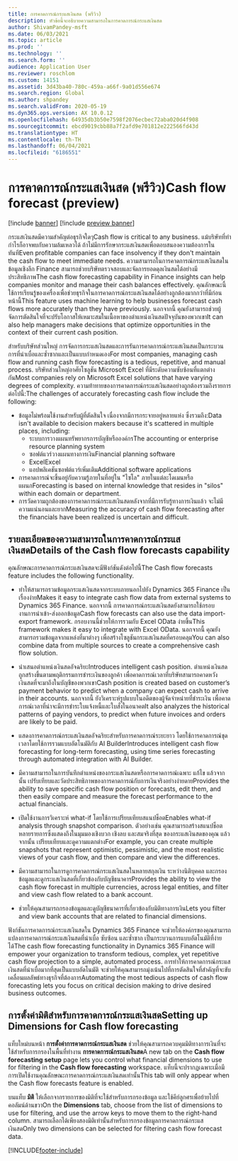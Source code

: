 ```yaml
---
title: การคาดการณ์กระแสเงินสด (พรีวิว)
description: หัวข้อนี้จะอธิบายความสามารถในการคาดการณ์กระแสเงินสด
author: ShivamPandey-msft
ms.date: 06/03/2021
ms.topic: article
ms.prod: ''
ms.technology: ''
ms.search.form: ''
audience: Application User
ms.reviewer: roschlom
ms.custom: 14151
ms.assetid: 3d43ba40-780c-459a-a66f-9a01d556e674
ms.search.region: Global
ms.author: shpandey
ms.search.validFrom: 2020-05-19
ms.dyn365.ops.version: AX 10.0.12
ms.openlocfilehash: 64935db3b50e7598f2076ecbec72aba020d4f908
ms.sourcegitcommit: ebcd9019cbb88a7f2afd9e701812e222566fd43d
ms.translationtype: HT
ms.contentlocale: th-TH
ms.lasthandoff: 06/04/2021
ms.locfileid: "6186551"
---
```

# <a name="cash-flow-forecast-preview"></a><span data-ttu-id="280bc-103">การคาดการณ์กระแสเงินสด (พรีวิว)</span><span class="sxs-lookup"><span data-stu-id="280bc-103">Cash flow forecast (preview)</span></span>

[!include [banner](../includes/banner.md)]
[!include [preview banner](../includes/preview-banner.md)]

<span data-ttu-id="280bc-104">กระแสเงินสดมีความสำคัญต่อธุรกิจใดๆ</span><span class="sxs-lookup"><span data-stu-id="280bc-104">Cash flow is critical to any business.</span></span> <span data-ttu-id="280bc-105">แม้บริษัทที่ทำกำไรก็อาจพบกับความล้มเหลวได้ ถ้าไม่มีการรักษากระแสเงินสดเพื่อตอบสนองความต้องการในทันที</span><span class="sxs-lookup"><span data-stu-id="280bc-105">Even profitable companies can face insolvency if they don't maintain the cash flow to meet immediate needs.</span></span> <span data-ttu-id="280bc-106">ความสามารถในการคาดการณ์กระแสเงินสดในข้อมูลเชิงลึก Finance สามารถช่วยบริษัทตรวจสอบและจัดการยอดดุลเงินสดได้อย่างมีประสิทธิภาพ</span><span class="sxs-lookup"><span data-stu-id="280bc-106">The cash flow forecasting capability in Finance insights can help companies monitor and manage their cash balances effectively.</span></span> <span data-ttu-id="280bc-107">คุณลักษณะนี้ใช้การเรียนรู้ของเครื่องเพื่อช่วยธุรกิจในการคาดการณ์กระแสเงินสดได้อย่างถูกต้องมากกว่าที่มีก่อนหน้านี้</span><span class="sxs-lookup"><span data-stu-id="280bc-107">This feature uses machine learning to help businesses forecast cash flows more accurately than they have previously.</span></span> <span data-ttu-id="280bc-108">นอกจากนี้ คุณยังสามารถช่วยผู้จัดการตัดสินใจที่จะปรับโอกาสให้เหมาะสมในเนื้อหาของตำแหน่งเงินสดปัจจุบันของพวกเขา</span><span class="sxs-lookup"><span data-stu-id="280bc-108">It can also help managers make decisions that optimize opportunities in the context of their current cash position.</span></span> 

<span data-ttu-id="280bc-109">สำหรับบริษัทส่วนใหญ่ การจัดการกระแสเงินสดและการรันการคาดการณ์กระแสเงินสดเป็นกระบวนการที่น่าเบื่อและซ้ำซากและเป็นแบบกำหนดเอง</span><span class="sxs-lookup"><span data-stu-id="280bc-109">For most companies, managing cash flow and running cash flow forecasting is a tedious, repetitive, and manual process.</span></span> <span data-ttu-id="280bc-110">บริษัทส่วนใหญ่อาศัยโซลูชัน Microsoft Excel ที่มีระดับความซับซ้อนที่แตกต่างกัน</span><span class="sxs-lookup"><span data-stu-id="280bc-110">Most companies rely on Microsoft Excel solutions that have varying degrees of complexity.</span></span> <span data-ttu-id="280bc-111">ความท้าทายของการคาดการณ์กระแสเงินสดอย่างถูกต้องรวมถึงรายการต่อไปนี้:</span><span class="sxs-lookup"><span data-stu-id="280bc-111">The challenges of accurately forecasting cash flow include the following:</span></span>

- <span data-ttu-id="280bc-112">ข้อมูลไม่พร้อมใช้งานสำหรับผู้ที่ตัดสินใจ เนื่องจากมีการกระจายอยู่หลายแห่ง ซึ่งรวมถึง:</span><span class="sxs-lookup"><span data-stu-id="280bc-112">Data isn't available to decision makers because it's scattered in multiple places, including:</span></span> 
  - <span data-ttu-id="280bc-113">ระบบการวางแผนทรัพยากรการบัญชีหรือองค์กร</span><span class="sxs-lookup"><span data-stu-id="280bc-113">The accounting or enterprise resource planning system</span></span>
  - <span data-ttu-id="280bc-114">ซอฟต์แวร์วางแผนทางการเงิน</span><span class="sxs-lookup"><span data-stu-id="280bc-114">Financial planning software</span></span>
  - <span data-ttu-id="280bc-115">Excel</span><span class="sxs-lookup"><span data-stu-id="280bc-115">Excel</span></span>
  - <span data-ttu-id="280bc-116">แอปพลิเคชันซอฟต์แวร์เพิ่มเติม</span><span class="sxs-lookup"><span data-stu-id="280bc-116">Additional software applications</span></span> 
- <span data-ttu-id="280bc-117">การคาดการณ์จะขึ้นอยู่กับความรู้ภายในที่อยู่ใน "ไซโล" ภายในแต่ละโดเมนหรือแผนก</span><span class="sxs-lookup"><span data-stu-id="280bc-117">Forecasting is based on internal knowledge that resides in "silos" within each domain or department.</span></span>
- <span data-ttu-id="280bc-118">การวัดความถูกต้องของการคาดการณ์กระแสเงินสดหลังจากที่มีการรับรู้ทางการเงินแล้ว จะไม่มีความแน่นอนและยาก</span><span class="sxs-lookup"><span data-stu-id="280bc-118">Measuring the accuracy of cash flow forecasting after the financials have been realized is uncertain and difficult.</span></span>
    
## <a name="details-of-the-cash-flow-forecasts-capability"></a><span data-ttu-id="280bc-119">รายละเอียดของความสามารถในการคาดการณ์กระแสเงินสด</span><span class="sxs-lookup"><span data-stu-id="280bc-119">Details of the Cash flow forecasts capability</span></span>
<span data-ttu-id="280bc-120">คุณลักษณะการคาดการณ์กระแสเงินสดจะมีฟังก์ชันดังต่อไปนี้</span><span class="sxs-lookup"><span data-stu-id="280bc-120">The Cash flow forecasts feature includes the following functionality.</span></span> 

- <span data-ttu-id="280bc-121">ทำให้สามารถรวมข้อมูลกระแสเงินสดจากระบบภายนอกไปยัง Dynamics 365 Finance เป็นเรื่องง่าย</span><span class="sxs-lookup"><span data-stu-id="280bc-121">Makes it easy to integrate cash flow data from external systems to Dynamics 365 Finance.</span></span> <span data-ttu-id="280bc-122">นอกจากนี้ การคาดการณ์กระแสเงินสดยังสามารถใช้กรอบงานการนำเข้า-ส่งออกข้อมูล</span><span class="sxs-lookup"><span data-stu-id="280bc-122">Cash flow forecasts can also use the data import-export framework.</span></span> <span data-ttu-id="280bc-123">กรอบงานนี้ช่วยให้การรวมกับ Excel OData ง่ายขึ้น</span><span class="sxs-lookup"><span data-stu-id="280bc-123">This framework makes it easy to integrate with Excel OData.</span></span> <span data-ttu-id="280bc-124">นอกจากนี้ คุณยังสามารถรวมข้อมูลจากแหล่งที่มาต่างๆ เพื่อสร้างโซลูชันกระแสเงินสดที่ครอบคลุม</span><span class="sxs-lookup"><span data-stu-id="280bc-124">You can also combine data from multiple sources to create a comprehensive cash flow solution.</span></span> 

- <span data-ttu-id="280bc-125">นำเสนอตำแหน่งเงินสดอัจฉริยะ</span><span class="sxs-lookup"><span data-stu-id="280bc-125">Introduces intelligent cash position.</span></span> <span data-ttu-id="280bc-126">ตำแหน่งเงินสดถูกสร้างขึ้นตามพฤติกรรมการชำระเงินของลูกค้า เพื่อคาดการณ์เวลาที่บริษัทสามารถคาดหวังเงินสดที่จะมาถึงในบัญชีของพวกเขา</span><span class="sxs-lookup"><span data-stu-id="280bc-126">Cash position is created  based on customer’s payment behavior to predict when a company can expect cash to arrive in their accounts.</span></span> <span data-ttu-id="280bc-127">นอกจากนี้ ยังวิเคราะห์รูปแบบในอดีตของผู้จัดจำหน่ายที่ชำระเงิน เพื่อคาดการณ์เวลาที่น่าจะมีการชำระใบแจ้งหนี้และใบสั่งในอนาคต</span><span class="sxs-lookup"><span data-stu-id="280bc-127">It also analyzes the historical patterns of paying vendors, to predict when future invoices and orders are likely to be paid.</span></span> 

- <span data-ttu-id="280bc-128">แสดงการคาดการณ์กระแสเงินสดอัจฉริยะสำหรับการคาดการณ์ระยะยาว โดยใช้การคาดการณ์ชุดเวลาโดยใช้การรวมแบบอัตโนมัติกับ AI Builder</span><span class="sxs-lookup"><span data-stu-id="280bc-128">Introduces intelligent cash flow forecasting for long-term forecasting, using time series forecasting through automated integration with AI Builder.</span></span>

- <span data-ttu-id="280bc-129">มีความสามารถในการบันทึกตำแหน่งของกระแสเงินสดหรือการคาดการณ์เฉพาะ แก้ไข แล้วจากนั้น เปรับเทียบและวัดประสิทธิภาพของการคาดการณ์กับการเงินจริงอย่างง่ายดาย</span><span class="sxs-lookup"><span data-stu-id="280bc-129">Provides the ability to save specific cash flow position or forecasts, edit them, and then easily compare and measure the forecast performance to the actual financials.</span></span>

- <span data-ttu-id="280bc-130">เปิดใช้งานการวิเคราะห์ what-if โดยใช้การเปรียบเทียบสแนปช็อต</span><span class="sxs-lookup"><span data-stu-id="280bc-130">Enables what-if analysis through snapshot comparison.</span></span> <span data-ttu-id="280bc-131">ตัวอย่างเช่น คุณสามารถสร้างสแนปช็อตหลายรายการซึ่งแสดงถึงในมุมมองเชิงบวก เชิงลบ และสมจริงที่สุด ของกระแสเงินสดของคุณ แล้วจากนั้น เปรียบเทียบและดูความแตกต่าง</span><span class="sxs-lookup"><span data-stu-id="280bc-131">For example, you can create multiple snapshots that represent optimistic, pessimistic, and the most realistic views of your cash flow, and then compare and view the differences.</span></span>

- <span data-ttu-id="280bc-132">มีความสามารถในการดูการคาดการณ์กระแสเงินสดในหลายสกุลเงิน ระหว่างนิติบุคคล และกรองข้อมูลและดูกระแสเงินสดที่เกี่ยวข้องกับบัญชีธนาคาร</span><span class="sxs-lookup"><span data-stu-id="280bc-132">Provides the ability to view the cash flow forecast in multiple currencies, across legal entities, and filter and view cash flow related to a bank account.</span></span> 

- <span data-ttu-id="280bc-133">ช่วยให้คุณสามารถกรองข้อมูลและดูบัญชีธนาคารที่เกี่ยวข้องกับมิติทางการเงิน</span><span class="sxs-lookup"><span data-stu-id="280bc-133">Lets you filter and view bank accounts that are related to financial dimensions.</span></span>

<span data-ttu-id="280bc-134">ฟังก์ชันการคาดการณ์กระแสเงินสดใน Dynamics 365 Finance จะช่วยให้องค์กรของคุณสามารถแปลงการคาดการณ์กระแสเงินสดที่น่าเบื่อ ซับซ้อน และซ้ำซาก เป็นกระบวนการแบบอัตโนมัติที่ง่ายได้</span><span class="sxs-lookup"><span data-stu-id="280bc-134">The cash flow forecasting functionality in Dynamics 365 Finance will empower your organization to transform tedious, complex, yet repetitive cash flow projection to a simple, automated process.</span></span> <span data-ttu-id="280bc-135">การทำให้การคาดการณ์กระแสเงินสดที่น่าเบื่อมากที่สุดเป็นแบบอัตโนมัติ จะช่วยให้คุณสามารถมุ่งเน้นไปที่การตัดสินใจที่สำคัญที่จะขับเคลื่อนผลลัพธ์ทางธุรกิจที่ต้องการ</span><span class="sxs-lookup"><span data-stu-id="280bc-135">Automating the most tedious aspects of cash flow forecasting lets you focus on critical decision making to drive desired business outcomes.</span></span>

## <a name="setting-up-dimensions-for-cash-flow-forecasting"></a><span data-ttu-id="280bc-136">การตั้งค่ามิติสำหรับการคาดการณ์กระแสเงินสด</span><span class="sxs-lookup"><span data-stu-id="280bc-136">Setting up Dimensions for Cash flow forecasting</span></span>
<span data-ttu-id="280bc-137">แท็บใหม่บนหน้า **การตั้งค่าการคาดการณ์กระแสเงินสด** ช่วยให้คุณสามารถควบคุมมิติทางการเงินที่จะใช้สำหรับการกรองในพื้นที่ทำงาน **การคาดการณ์กระแสเงินสด**</span><span class="sxs-lookup"><span data-stu-id="280bc-137">A new tab on the **Cash flow forecasting setup** page lets you control what financial dimensions to use for filtering in the **Cash flow forecasting** workspace.</span></span> <span data-ttu-id="280bc-138">แท็บนี้จะปรากฏเฉพาะเมื่อมีการเปิดใช้งานคุณลักษณะการคาดการณ์กระแสเงินสดเท่านั้น</span><span class="sxs-lookup"><span data-stu-id="280bc-138">This tab will only appear when the Cash flow forecasts feature is enabled.</span></span> 

<span data-ttu-id="280bc-139">บนแท็บ **มิติ** ให้เลือกจากรายการของมิติที่จะใช้สำหรับการกรองข้อมูล และใช้คีย์ลูกศรเพื่อย้ายไปที่คอลัมน์ด้านขวา</span><span class="sxs-lookup"><span data-stu-id="280bc-139">On the **Dimensions** tab, choose from the list of dimensions to use for filtering, and use the arrow keys to move them to the right-hand column.</span></span> <span data-ttu-id="280bc-140">สามารถเลือกได้เพียงสองมิติเท่านั้นสำหรับการกรองข้อมูลการคาดการณ์กระแสเงินสด</span><span class="sxs-lookup"><span data-stu-id="280bc-140">Only two dimensions can be selected for filtering cash flow forecast data.</span></span> 

[!INCLUDE[footer-include](../../includes/footer-banner.md)]
